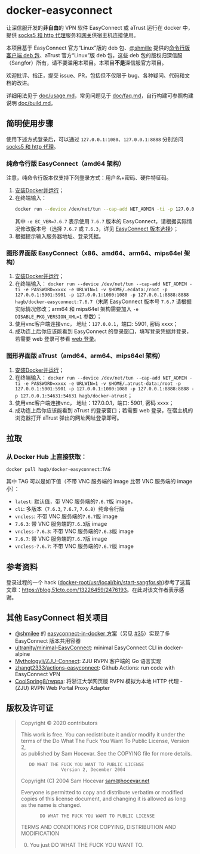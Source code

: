 # docker-easyconnect

让深信服开发的**非自由**的 VPN 软件 EasyConnect 或 aTrust 运行在 docker 中，提供 [socks5 和 http 代理](doc/usage.md#代理服务)服务和[网关](doc/usage.md#ip-forward)供宿主机连接使用。

本项目基于 EasyConnect 官方“Linux”版的 deb 包、[@shmille](https://github.com/shmilee) 提供的[命令行版客户端 deb 包](https://github.com/shmilee/scripts/releases/download/v0.0.1/easyconn_7.6.8.2-ubuntu_amd64.deb)、aTrust 官方“Linux”版 deb 包，这些 deb 包的版权归深信服（Sangfor）所有，请不要滥用本项目。本项目**不是**深信服官方项目。

欢迎批评、指正，提交 issue、PR，包括但不仅限于 bug、各种疑问、代码和文档的改进。

详细用法见于 [doc/usage.md](doc/usage.md)，常见问题见于 [doc/faq.md](doc/faq.md)，自行构建可参照构建说明 [doc/build.md](doc/build.md)。

## 简明使用步骤

使用下述方式登录后，可以通过 `127.0.0.1:1080`、`127.0.0.1:8888` 分别访问 [socks5 和 http 代理](doc/usage.md#代理服务)。

### 纯命令行版 EasyConnect（amd64 架构）

注意，纯命令行版本仅支持下列登录方式：用户名+密码、硬件特征码。

1. [安装Docker并运行](https://docs.docker.com/get-docker/)；
2.  在终端输入：
	``` bash
	docker run --device /dev/net/tun --cap-add NET_ADMIN -ti -p 127.0.0.1:1080:1080 -p 127.0.0.1:8888:8888 -e EC_VER=7.6.3 -e CLI_OPTS="-d vpnaddress -u username -p password" hagb/docker-easyconnect:cli
	```
	其中 `-e EC_VER=7.6.7` 表示使用 `7.6.7` 版本的 EasyConnect，请根据实际情况修改版本号（选择 `7.6.7` 或 `7.6.3`，详见 [EasyConnect 版本选择](doc/usage.md#easyconnect-版本选择)）；
3. 根据提示输入服务器地址、登录凭据。

### 图形界面版 EasyConnect（x86、amd64、arm64、mips64el 架构）

1. [安装Docker并运行](https://docs.docker.com/get-docker/)；
2. 在终端输入： `docker run --device /dev/net/tun --cap-add NET_ADMIN -ti -e PASSWORD=xxxx -e URLWIN=1 -v $HOME/.ecdata:/root -p 127.0.0.1:5901:5901 -p 127.0.0.1:1080:1080 -p 127.0.0.1:8888:8888 hagb/docker-easyconnect:7.6.7`（末尾 EasyConnect 版本号 `7.6.7` 请根据实际情况修改；arm64 和 mips64el 架构需要加入 `-e DISABLE_PKG_VERSION_XML=1` 参数）；
3. 使用vnc客户端连接vnc， 地址：`127.0.0.1`，端口: 5901, 密码 xxxx；
4. 成功连上后你应该能看到 EasyConnect 的登录窗口，填写登录凭据并登录，若需要 web 登录可参看 [web 登录](doc/usage.md#web-登录)。

### 图形界面版 aTrust（amd64、arm64、mips64el 架构）

1. [安装Docker并运行](https://docs.docker.com/get-docker/)；
2. 在终端输入： `docker run --device /dev/net/tun --cap-add NET_ADMIN -ti -e PASSWORD=xxxx -e URLWIN=1 -v $HOME/.atrust-data:/root -p 127.0.0.1:5901:5901 -p 127.0.0.1:1080:1080 -p 127.0.0.1:8888:8888 -p 127.0.0.1:54631:54631 hagb/docker-atrust`；
3. 使用vnc客户端连接vnc， 地址：127.0.0.1，端口: 5901, 密码 xxxx；
4. 成功连上后你应该能看到 aTrust 的登录窗口；若需要 web 登录，在宿主机的浏览器打开 aTrust 弹出的网址网址登录即可。


## 拉取

### 从 Docker Hub 上直接获取：

```
docker pull hagb/docker-easyconnect:TAG
```

其中 TAG 可以是如下值（不带 VNC 服务端的 image 比带 VNC 服务端的 image 小）：

- `latest`: 默认值，带 VNC 服务端的`7.6.7`版 image，
- `cli`: 多版本（`7.6.3`, `7.6.7`, `7.6.8`）纯命令行版
- `vncless`: 不带 VNC 服务端的`7.6.7`版 image
- `7.6.3`: 带 VNC 服务端的`7.6.3`版 image
- `vncless-7.6.3`: 不带 VNC 服务端的`7.6.3`版 image
- `7.6.7`: 带 VNC 服务端的`7.6.7`版 image
- `vncless-7.6.7`: 不带 VNC 服务端的`7.6.7`版 image

## 参考资料

登录过程的一个 hack ([docker-root/usr/local/bin/start-sangfor.sh](docker-root/usr/local/bin/start-sangfor.sh))参考了这篇文章：<https://blog.51cto.com/13226459/2476193>。在此对该文作者表示感谢。

## 其他 EasyConnect 相关项目

- [@shmilee](https://github.com/shmilee) 的 [easyconnect-in-docker 方案](https://github.com/shmilee/scripts/tree/master/easyconnect-in-docker)（另见 [#35](https://github.com/Hagb/docker-easyconnect/issues/35)）实现了多 EasyConnect 版本共用容器
- [ultranity/minimal-EasyConnect](https://github.com/ultranity/minimal-EasyConnect): minimal EasyConnect CLI in docker-alpine
- [Mythologyli/ZJU-Connect](https://github.com/Mythologyli/ZJU-Connect): ZJU RVPN 客户端的 Go 语言实现
- [zhangt2333/actions-easyconnect](https://github.com/zhangt2333/actions-easyconnect): Github Actions: run code with EasyConnect VPN
- [CoolSpring8/rwppa](https://github.com/CoolSpring8/rwppa): 将浙江大学网页版 RVPN 模拟为本地 HTTP 代理 - (ZJU) RVPN Web Portal Proxy Adapter

## 版权及许可证

> Copyright © 2020 contributors
>
> This work is free. You can redistribute it and/or modify it under the  
> terms of the Do What The Fuck You Want To Public License, Version 2,  
> as published by Sam Hocevar. See the COPYING file for more details. 
>
>        DO WHAT THE FUCK YOU WANT TO PUBLIC LICENSE  
>                    Version 2, December 2004  
>
> Copyright (C) 2004 Sam Hocevar <sam@hocevar.net>  
>
> Everyone is permitted to copy and distribute verbatim or modified  
> copies of this license document, and changing it is allowed as long  
> as the name is changed.  
>  
>            DO WHAT THE FUCK YOU WANT TO PUBLIC LICENSE  
>   TERMS AND CONDITIONS FOR COPYING, DISTRIBUTION AND MODIFICATION  
>  
>  0. You just DO WHAT THE FUCK YOU WANT TO. 
